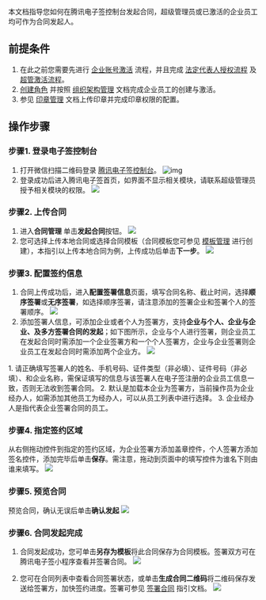 本文档指导您如何在腾讯电子签控制台发起合同，超级管理员或已激活的企业员工均可作为合同发起人。

## 前提条件

1. 在此之前您需要先进行 [企业账号激活](https://cloud.tencent.com/document/product/1323/58492) 流程，并且完成 [法定代表人授权流程](https://cloud.tencent.com/document/product/1323/58494) 及 [超管激活流程](https://cloud.tencent.com/document/product/1323/58493)。
2. [创建角色](https://cloud.tencent.com/document/product/1323/61355) 并按照 [组织架构管理](https://cloud.tencent.com/document/product/1323/58495) 文档完成企业员工的创建与激活。
3. 参见 [印章管理](https://cloud.tencent.com/document/product/1323/59451) 文档上传印章并完成印章权限的配置。

## 操作步骤
### 步骤1. 登录电子签控制台
1. 打开微信扫描二维码登录 [腾讯电子签控制台](https://ess.tencent.cn/)。
![img](https://main.qcloudimg.com/raw/76e8f4a498372d70edb95505262dee21.png)
2. 登录成功后进入腾讯电子签首页，如界面不显示相关模块，请联系超级管理员授予相关模块的权限。
![](https://qcloudimg.tencent-cloud.cn/raw/e5c4bdbd3d65a76afef4d04480ed25df.png)


### 步骤2. 上传合同
1. 进入**合同管理** 单击**发起合同**按钮。
![](https://qcloudimg.tencent-cloud.cn/raw/ad0f95734a7fef475b28ca2565ac7487.png)
2. 您可选择上传本地合同或选择合同模板（合同模板您可参见 [模板管理](https://cloud.tencent.com/document/product/1323/61357) 进行创建），本指引以上传本地合同为例，上传成功后单击**下一步**。
![](https://main.qcloudimg.com/raw/28d33bfddccd3a2ca8a0ddd766912dd3.png)

### 步骤3. 配置签约信息
1. 合同上传成功后，进入**配置签署信息**页面，填写合同名称、截止时间，选择**顺序签署**或**无序签署**，如选择顺序签署，请注意添加的签署企业和签署个人的签署顺序。
![](https://qcloudimg.tencent-cloud.cn/raw/7ddf63dbf54b56805bbd84e53a0de871.png)
2. 添加签署人信息，可添加企业或者个人为签署方，支持**企业与个人、企业与企业、及多方签署合同的发起**；如下图所示，企业与个人进行签署，则企业员工在发起合同时需添加一个企业签署方和一个个人签署方，企业与企业签署则企业员工在发起合同时需添加两个企业方。
![](https://qcloudimg.tencent-cloud.cn/raw/5c043681a775df05b6d2aebe6ced675e.png)
<dx-alert infotype="notice" title="">
1. 请正确填写签署人的姓名、手机号码、证件类型（非必填）、证件号码（非必填）、和企业名称，需保证填写的信息与该签署人在电子签注册的企业员工信息一致，否则无法收到签署合同。
2. 默认是加载本企业为签署方，当前操作员为企业经办人，如需添加其他员工为经办人，可以从员工列表中进行选择。
3. 企业经办人是指代表企业签署合同的员工。
</dx-alert>




### 步骤4. 指定签约区域
从右侧拖动控件到指定的签约区域，为企业签署方添加盖章控件，个人签署方添加签名控件，添加完毕后单击**保存**。需注意，拖动到页面中的填写控件为谁名下则由谁来填写。
![](https://qcloudimg.tencent-cloud.cn/raw/72ad7b5cdb0126dee15fe7272159aca0.png)

### 步骤5. 预览合同
预览合同，确认无误后单击**确认发起**
![](https://qcloudimg.tencent-cloud.cn/raw/9ef8b139269bfaf0a6bd1d6d9c300130.png)

### 步骤6. 合同发起完成
1. 合同发起成功，您可单击**另存为模板**将此合同保存为合同模板。签署双方可在腾讯电子签小程序查看并签署合同。
![](https://qcloudimg.tencent-cloud.cn/raw/9e236fa539f972cd2b0c0eba7613f7d6.png)

2. 您可在合同列表中查看合同签署状态，或单击**生成合同二维码**将二维码保存发送给签署方，加快签约进度。签署可参见 [签署合同](https://cloud.tencent.com/document/product/1323/61361) 指引文档。
![](https://qcloudimg.tencent-cloud.cn/raw/e86faa21c591a34fc0c7ad8a18b45a56.png)

